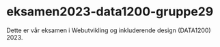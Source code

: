 # eksamen2023-data1200-gruppe29
Dette er vår eksamen i Webutvikling og inkluderende design (DATA1200) 2023.
